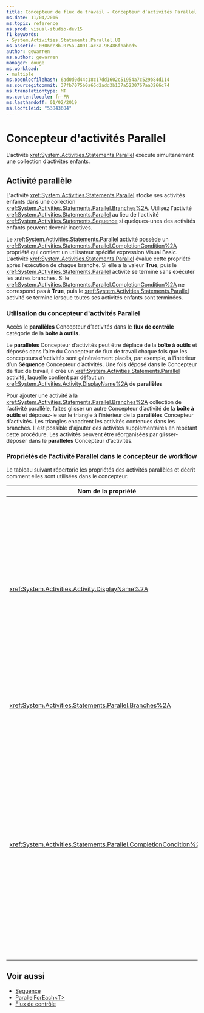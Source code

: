 ```yaml
---
title: Concepteur de flux de travail - Concepteur d’activités Parallel
ms.date: 11/04/2016
ms.topic: reference
ms.prod: visual-studio-dev15
f1_keywords:
- System.Activities.Statements.Parallel.UI
ms.assetid: 0306dc3b-075a-4091-ac3a-96486fbabed5
author: gewarren
ms.author: gewarren
manager: douge
ms.workload:
- multiple
ms.openlocfilehash: 6ad0d0d44c18c17dd1602c51954a7c529b84d114
ms.sourcegitcommit: 37fb7075b0a65d2add3b137a5230767aa3266c74
ms.translationtype: MT
ms.contentlocale: fr-FR
ms.lasthandoff: 01/02/2019
ms.locfileid: "53843604"
---
```

# <a name="parallel-activity-designer"></a>Concepteur d'activités Parallel

L’activité <xref:System.Activities.Statements.Parallel> exécute simultanément une collection d’activités enfants.

## <a name="the-parallel-activity"></a>Activité parallèle

L'activité <xref:System.Activities.Statements.Parallel> stocke ses activités enfants dans une collection <xref:System.Activities.Statements.Parallel.Branches%2A>. Utilisez l'activité <xref:System.Activities.Statements.Parallel> au lieu de l'activité <xref:System.Activities.Statements.Sequence> si quelques-unes des activités enfants peuvent devenir inactives.

Le <xref:System.Activities.Statements.Parallel> activité possède un <xref:System.Activities.Statements.Parallel.CompletionCondition%2A> propriété qui contient un utilisateur spécifié expression Visual Basic. L’activité <xref:System.Activities.Statements.Parallel> évalue cette propriété après l’exécution de chaque branche. Si elle a la valeur **True**, puis le <xref:System.Activities.Statements.Parallel> activité se termine sans exécuter les autres branches. Si le <xref:System.Activities.Statements.Parallel.CompletionCondition%2A> ne correspond pas à **True**, puis le <xref:System.Activities.Statements.Parallel> activité se termine lorsque toutes ses activités enfants sont terminées.

### <a name="using-the-parallel-activity-designer"></a>Utilisation du concepteur d'activités Parallel

Accès le **parallèles** Concepteur d’activités dans le **flux de contrôle** catégorie de la **boîte à outils**.

Le **parallèles** Concepteur d’activités peut être déplacé de la **boîte à outils** et déposés dans l’aire du Concepteur de flux de travail chaque fois que les concepteurs d’activités sont généralement placés, par exemple, à l’intérieur d’un **Séquence** Concepteur d’activités. Une fois déposé dans le Concepteur de flux de travail, il crée un <xref:System.Activities.Statements.Parallel> activité, laquelle contient par défaut un <xref:System.Activities.Activity.DisplayName%2A> de **parallèles**

Pour ajouter une activité à la <xref:System.Activities.Statements.Parallel.Branches%2A> collection de l’activité parallèle, faites glisser un autre Concepteur d’activité de la **boîte à outils** et déposez-le sur le triangle à l’intérieur de la **parallèles** Concepteur d’activités. Les triangles encadrent les activités contenues dans les branches. Il est possible d'ajouter des activités supplémentaires en répétant cette procédure. Les activités peuvent être réorganisées par glisser- déposer dans le **parallèles** Concepteur d’activités.

### <a name="parallel-activity-properties-in-the-workflow-designer"></a>Propriétés de l'activité Parallel dans le concepteur de workflow

Le tableau suivant répertorie les propriétés des activités parallèles et décrit comment elles sont utilisées dans le concepteur.

|Nom de la propriété|Obligatoire|Utilisation|
|-|--------------|-|
|<xref:System.Activities.Activity.DisplayName%2A>|False|Spécifie le nom d'affichage convivial du concepteur d'activités dans l'en-tête. La valeur par défaut est **parallèles**. La valeur peut être modifiée si vous le souhaitez dans le **propriétés** grille ou directement sur l’en-tête du Concepteur d’activité.|
|<xref:System.Activities.Statements.Parallel.Branches%2A>|True|Contient la collection des activités enfants à exécuter.|
|<xref:System.Activities.Statements.Parallel.CompletionCondition%2A>|False|Évaluée une fois qu’une branche est terminée. Si elle a la valeur **True**, puis planifiées branches en attente sont annulées. Si cette propriété n’est pas définie ou a la valeur **False**, l’activité se termine lorsque toutes ses activités enfants sont terminées. La valeur par défaut est **null**.|

## <a name="see-also"></a>Voir aussi

- [Sequence](../workflow-designer/sequence-activity-designer.md)
- [ParallelForEach\<T>](../workflow-designer/parallelforeach-t-activity-designer.md)
- [Flux de contrôle](../workflow-designer/control-flow-activity-designers.md)